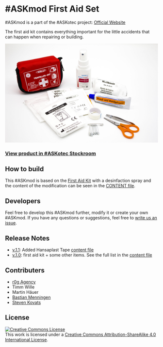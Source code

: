 # #ASKmod First Aid Set

#ASKmod is a part of the #ASKotec project: [Official Website](https://askotec.openculture.agency)

The first aid kit contains everything important for the little accidents that can happen when repairing or building.

![#ASKmod First Aid Set](images/askmod-first-aid-set.jpg)

### [View product in #ASKotec Stockroom](https://askotec.openculture.agency/product/askmod-first-aid-set/)

## How to build

This #ASKmod is based on the [First Aid Kit](https://askotec.openculture.agency/product/first-aid-kit/) with a desinfaction spray and the content of the modification can be seen in the [CONTENT file](CONTENT.md).

## Developers

Feel free to develop this #ASKmod further, modify it or create your own #ASKmod.
If you have any questions or suggestions, feel free to [write us an issue](https://github.com/opencultureagency/ASKmod-First-Aid-Set/issues/new).

## Release Notes

- [v.1.1](https://github.com/opencultureagency/ASKmod-First-Aid-Set/tree/v.1.1.0): Added Hansaplast Tape [content file](CONTENT.md)
- [v.1.0](https://github.com/opencultureagency/ASKmod-First-Aid-Set/tree/v.1.0.0): first aid kit + some other items. See the full list in the [content file](CONTENT.md)

## Contributers

- [r0g Agency](https://openculture.agency/)
- Timm Wille
- Martin Häuer
- [Bastian Menningen](https://www.bmen.cc)
- [Steven Kovats](https://openculture.agency/)

## License

<a rel="license" href="http://creativecommons.org/licenses/by-sa/4.0/"><img alt="Creative Commons License" style="border-width:0" src="https://i.creativecommons.org/l/by-sa/4.0/88x31.png" /></a><br />This work is licensed under a <a rel="license" href="http://creativecommons.org/licenses/by-sa/4.0/">Creative Commons Attribution-ShareAlike 4.0 International License</a>.